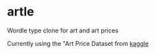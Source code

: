 # artle
Wordle type clone for art and art prices

Currently using the "Art Price Dataset from [kaggle]([url](https://www.kaggle.com/datasets/flkuhm/art-price-dataset?resource=download))
